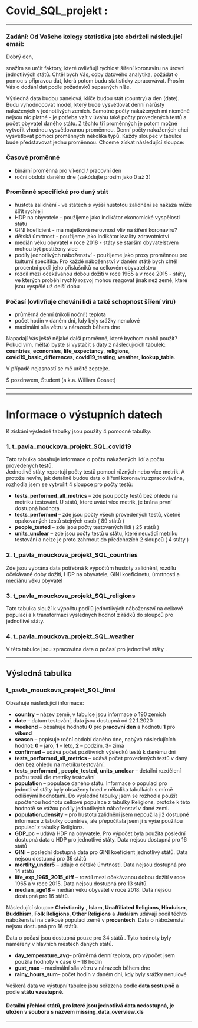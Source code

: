# Covid_SQL_projekt :
___ 

### **Zadání:** Od Vašeho kolegy statistika jste obdrželi následující email:

Dobrý den,

snažím se určit faktory, které ovlivňují rychlost šíření koronaviru na úrovni jednotlivých států. Chtěl bych Vás, coby datového analytika, požádat o pomoc s přípravou dat, která potom budu statisticky zpracovávat. Prosím Vás o dodání dat podle požadavků sepsaných níže.

Výsledná data budou panelová, klíče budou stát (country) a den (date). Budu vyhodnocovat model, který bude vysvětlovat denní nárůsty nakažených v jednotlivých zemích. Samotné počty nakažených mi nicméně nejsou nic platné - je potřeba vzít v úvahu také počty provedených testů a počet obyvatel daného státu. Z těchto tří proměnných je potom možné vytvořit vhodnou vysvětlovanou proměnnou. Denní počty nakažených chci vysvětlovat pomocí proměnných několika typů. Každý sloupec v tabulce bude představovat jednu proměnnou. Chceme získat následující sloupce:

### Časové proměnné
   * binární proměnná pro víkend / pracovní den
   * roční období daného dne (zakódujte prosím jako 0 až 3)
    
### Proměnné specifické pro daný stát
   * hustota zalidnění - ve státech s vyšší hustotou zalidnění se nákaza může šířit rychleji  
   * HDP na obyvatele - použijeme jako indikátor ekonomické vyspělosti státu  
   * GINI koeficient - má majetková nerovnost vliv na šíření koronaviru?  
   * dětská úmrtnost - použijeme jako indikátor kvality zdravotnictví  
   * medián věku obyvatel v roce 2018 - státy se starším obyvatelstvem mohou být postiženy více
   * podíly jednotlivých náboženství - použijeme jako proxy proměnnou pro kulturní specifika. Pro každé náboženství v daném státě bych chtěl procentní podíl jeho příslušníků na celkovém obyvatelstvu
   * rozdíl mezi očekávanou dobou dožití v roce 1965 a v roce 2015 - státy, ve kterých proběhl rychlý rozvoj mohou reagovat jinak než země, které jsou vyspělé už delší dobu
### Počasí (ovlivňuje chování lidí a také schopnost šíření viru)
   * průměrná denní (nikoli noční!) teplota
   * počet hodin v daném dni, kdy byly srážky nenulové
   * maximální síla větru v nárazech během dne
    
Napadají Vás ještě nějaké další proměnné, které bychom mohli použít? Pokud vím, měl(a) byste si vystačit s daty z následujících tabulek: 
**countries**, **economies**, **life_expectancy**, **religions**, **covid19_basic_differences**,
 **covid19_testing**, **weather**, **lookup_table**.

V případě nejasností se mě určitě zeptejte.

S pozdravem, Student (a.k.a. William Gosset)


---
--- 
# Informace o výstupních datech

K získání výsledné tabulky jsou použity 4 pomocné tabulky:

### 1.	**t_pavla_mouckova_projekt_SQL_covid19**
Tato tabulka obsahuje informace o počtu nakažených lidí a počtu provedených testů.  
Jednotlivé státy reportují počty testů pomocí různých nebo více metrik. 
A protože nevím, jak detailně budou data o šíření koronaviru zpracovávána, rozhodla jsem se vytvořit 
4 sloupce pro počty testů:  
* **tests_performed_all_metrics** – zde jsou počty testů bez ohledu na metriku testování. 
                        U států, které uvádí více metrik, je brána první dostupná hodnota. 
* **tests_performed** – zde jsou počty všech provedených testů, včetně opakovaných testů stejných osob ( 89 států )
* **people_tested** – zde jsou počty testovaných lidí ( 25 států )
* **units_unclear** – zde jsou počty testů u státu, které neuvádí metriku testování a nelze je proto zahrnout do předchozích 2 sloupců ( 4 státy )
### 2.	**t_pavla_mouckova_projekt_SQL_countries**
Zde jsou vybrána data potřebná k výpočtům hustoty zalidnění, rozdílu očekávané doby dožití, HDP na obyvatele, GINI koeficinetu, úmrtnosti a mediánu věku obyvatel
### 3. **t_pavla_mouckova_projekt_SQL_religions**
Tato tabulka slouží k výpočtu podílů jednotlivých náboženství na celkové populaci a k transformaci výsledných hodnot z řádků do sloupců pro jednotlivé státy.   
### 4.	**t_pavla_mouckova_projekt_SQL_weather** 
V této tabulce jsou zpracována data o počasí pro jednotlivé státy .  
___
## Výsledná tabulka 

### **t_pavla_mouckova_projekt_SQL_final** 
Obsahuje následující informace:

* **country** – název země, v tabulce jsou informace o 190 zemích
* **date** – datum testování, data jsou dostupná od 22.1.2020
* **weekend** – obsahuje hodnotu **0** pro **pracovní den** a hodnotu **1** pro **víkend**
* **season** – popisuje roční období daného dne, nabývá následujících hodnot: **0** – jaro, **1** – léto, 
                 **2** – podzim, **3**- zima
* **confirmed** – udává počet pozitivních výsledků testů k danému dni
* **tests_performed_all_metrics**  – udává počet provedených testů v daný den bez ohledu na metriku testování.     
* **tests_performed** , **people_tested**, **units_unclear** – detailní rozdělení počtu testů dle metriky testování 
* **population** – populace daného státu. Informace o populaci pro jednotlivé státy byly obsaženy hned v několika tabulkách s mírně odlišnými hodnotami. Do výsledné tabulky jsem se 
rozhodla použít spočtenou hodnotu celkové populace z tabulky Religions, protože k této hodnotě se vážou podíly jednotlivých náboženství v dané zemi. 
* **population_density** – pro hustotu zalidnění jsem nepoužila již dostupné informace z tabulky countries, ale přepočítala jsem ji s výše použitou populací z tabulky Religions.
* **GDP_pc** – udává HDP na obyvatele. Pro výpočet byla použita poslední dostupná data o HDP pro jednotlivé státy. Data nejsou dostupná pro 16 států
* **GINI** – poslední dostupná data pro GINI koeficient jednotlivý států. Data nejsou dostupná pro 36 států
* **mortlity_under5** – údaje o dětské úmrtnosti. Data nejsou dostupná pro 14 států
* **life_exp_1965_2015_diff** – rozdíl mezi očekávanou dobou dožití v roce 1965 a v roce 2015. Data nejsou dostupná pro 13 států.
* **median_age18** – medián věku obyvatel v roce 2018. Data nejsou dostupná pro 16 států.

Následující sloupce **Christianity** , **Islam, Unaffiliated Religions**, **Hinduism**, **Buddhism**, **Folk Religions**,
 **Other Religions** a **Judaism** udávají podíl těchto náboženství na celkové populaci země v **procentech**. Data o náboženství nejsou dostupná pro 16 států.

Data o počasí jsou dostupná pouze pro 34 států . Tyto hodnoty byly naměřeny v hlavních městech daných států.  
* **day_temperature_avg**– průměrná denní teplota, pro výpočet jsem použila hodnoty v čase 6 – 18 hodin
* **gust_max** – maximální síla větru v nárazech během dne
* **rainy_hours_sum**– počet hodin v daném dni, kdy byly srážky nenulové 

Veškerá data ve výstupní tabulce jsou seřazena podle **data sestupně** a podle **státu vzestupně**.

#### Detailní přehled států, pro které jsou jednotlivá data **nedostupná**, je uložen v souboru s názvem **missing_data_overview.xls**
___



